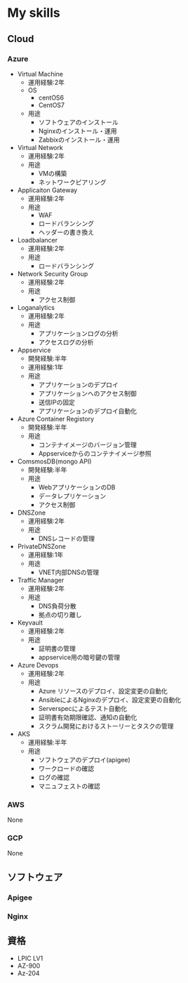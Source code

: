 # My skills

## Cloud

### Azure

- Virtual Machine
  - 運用経験:2年
  - OS
    - centOS6
    - CentOS7
  - 用途
    - ソフトウェアのインストール
    - Nginxのインストール・運用
    - Zabbixのインストール・運用
- Virtual Network
  - 運用経験:2年
  - 用途
    - VMの構築
    - ネットワークピアリング
- Applicaiton Gateway
  - 運用経験:2年
  - 用途
    - WAF
    - ロードバランシング
    - ヘッダーの書き換え
- Loadbalancer
  - 運用経験:2年
  - 用途
    - ロードバランシング
- Network Security Group
  - 運用経験:2年
  - 用途
    - アクセス制御
- Loganalytics
  - 運用経験:2年
  - 用途
    - アプリケーションログの分析
    - アクセスログの分析
- Appservice
  - 開発経験:半年
  - 運用経験:1年
  - 用途
    - アプリケーションのデプロイ
    - アプリケーションへのアクセス制御
    - 送信IPの固定
    - アプリケーションのデプロイ自動化
- Azure Container Registory
  - 開発経験:半年
  - 用途
    - コンテナイメージのバージョン管理
    - Appserviceからのコンテナイメージ参照
- ComsmosDB(mongo API)
  - 開発経験:半年
  - 用途
    - WebアプリケーションのDB
    - データレプリケーション
    - アクセス制御
- DNSZone
  - 運用経験:2年
  - 用途
    - DNSレコードの管理
- PrivateDNSZone
  - 運用経験:1年
  - 用途
    - VNET内部DNSの管理
- Traffic Manager
  - 運用経験:2年
  - 用途
    - DNS負荷分散
    - 拠点の切り離し
- Keyvault
  - 運用経験:2年
  - 用途
    - 証明書の管理
    - appservice用の暗号鍵の管理
- Azure Devops
  - 運用経験:2年
  - 用途
    - Azure リソースのデプロイ、設定変更の自動化
    - AnsibleによるNginxのデプロイ、設定変更の自動化
    - Serverspecによるテスト自動化
    - 証明書有効期限確認、通知の自動化
    - スクラム開発におけるストーリーとタスクの管理
- AKS
  - 運用経験:半年
  - 用途
    - ソフトウェアのデプロイ(apigee)
    - ワークロードの確認
    - ログの確認
    - マニュフェストの確認

### AWS

None

### GCP

None

## ソフトウェア

### Apigee

### Nginx

## 資格

- LPIC LV1
- AZ-900
- Az-204
